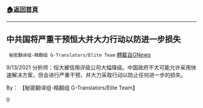 ###  [:house:返回首頁](https://github.com/ourhimalayas/txt)
---


## 中共国将严重干预恒大并大力行动以防进一步损失
` 秘密翻译组-精翻组 G-Translators/Elite Team` [轉載自GNews](https://gnews.org/zh-hans/1533445/)

9/13/2021 分析师：恒大被信用评级公司大幅降级。中国政府不大可能允许采用快速解决方案，但会进行严重干预，并大力采取行动以防止任何进一步的损失。

By： 【秘密翻译组-精翻组 G-Translators/Elite Team】

0
